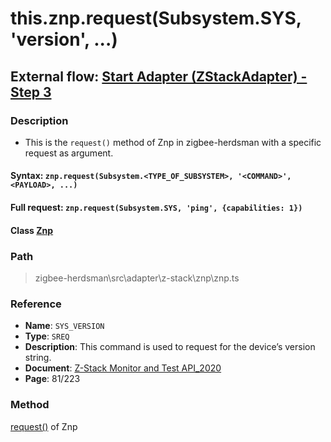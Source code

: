 # this.znp.request(Subsystem.SYS, 'version', ...)

## External flow: [Start Adapter (ZStackAdapter) - Step 3](5_3_4_3_start_adapter_(zstackadapter).md)

### Description
- This is the `request()` method of Znp in zigbee-herdsman with a specific request as argument.

#### Syntax: `znp.request(Subsystem.<TYPE_OF_SUBSYSTEM>, '<COMMAND>', <PAYLOAD>, ...)`

#### Full request: `znp.request(Subsystem.SYS, 'ping', {capabilities: 1})`

#### Class [Znp](...)

### Path
> zigbee-herdsman\src\adapter\z-stack\znp\znp.ts

### Reference
- **Name**: `SYS_VERSION` 
- **Type**: `SREQ`
- **Description**: This command is used to request for the device’s version string.
- **Document**: [Z-Stack Monitor and Test API_2020](https://drive.google.com/file/d/1y9t4c9erLgI0HNlFCsCABP23IFJd_A_n/view?usp=sharing)
- **Page**: 81/223

### Method
[request()]() of Znp